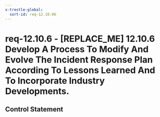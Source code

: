 ```yaml
---
x-trestle-global:
  sort-id: req-12.10.06
---
```


# req-12.10.6 - \[REPLACE_ME\] 12.10.6 Develop A Process To Modify And Evolve The Incident Response Plan According To Lessons Learned And To Incorporate Industry Developments.

## Control Statement
